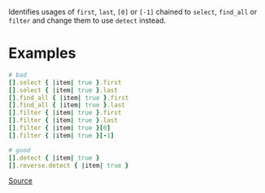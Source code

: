 
Identifies usages of `first`, `last`, `[0]` or `[-1]`
chained to `select`, `find_all` or `filter` and change them to use
`detect` instead.

# Examples

```ruby
# bad
[].select { |item| true }.first
[].select { |item| true }.last
[].find_all { |item| true }.first
[].find_all { |item| true }.last
[].filter { |item| true }.first
[].filter { |item| true }.last
[].filter { |item| true }[0]
[].filter { |item| true }[-1]

# good
[].detect { |item| true }
[].reverse.detect { |item| true }
```

[Source](http://www.rubydoc.info/gems/rubocop/RuboCop/Cop/Performance/Detect)